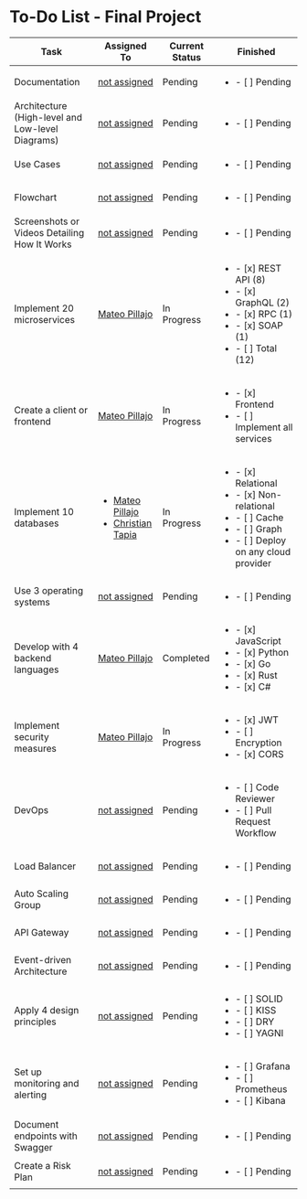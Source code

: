 # To-Do List - Final Project

| Task                               | Assigned To                                                                 | Current Status | Finished                                                                                                                                     |
|------------------------------------|-----------------------------------------------------------------------------|----------------|----------------------------------------------------------------------------------------------------------------------------------------------|
| Documentation      | [not assigned](#)       | Pending        | <ul><li>- [ ] Pending</li></ul>                                                                                                              |
| Architecture (High-level and Low-level Diagrams) | [not assigned](#)    | Pending    | <ul><li>- [ ] Pending</li></ul>                                                                                                              |
| Use Cases                          | [not assigned](#)           | Pending     | <ul><li>- [ ] Pending</li></ul>                                                                                                              |
| Flowchart                          | [not assigned](#)           | Pending   | <ul><li>- [ ] Pending</li></ul>                                                                                                              |
| Screenshots or Videos Detailing How It Works | [not assigned](#)      | Pending    | <ul><li>- [ ] Pending</li></ul>                                                                                                              |
| Implement 20 microservices         | [Mateo Pillajo](https://github.com/Mates182)   | In Progress    | <ul><li>- [x] REST API (8)</li><li>- [x] GraphQL (2)</li><li>- [x] RPC (1)</li><li>- [x] SOAP (1)</li><li>- [ ] Total (12)</li></ul>          |
| Create a client or frontend        | [Mateo Pillajo](https://github.com/Mates182)   | In Progress        | <ul><li>- [x] Frontend</li><li>- [ ] Implement all services</li></ul>                                                                                                              |
| Implement 10 databases             | <ul><li>[Mateo Pillajo](https://github.com/Mates182)</li><li>[Christian Tapia](https://github.com/ChristianRTD)</li></ul> | In Progress      | <ul><li>- [x] Relational</li><li>- [x] Non-relational</li><li>- [ ] Cache</li><li>- [ ] Graph</li><li>- [ ] Deploy on any cloud provider</li></ul> |
| Use 3 operating systems            | [not assigned](#) | Pending        | <ul><li>- [ ] Pending</li></ul>                                                                                                              |
| Develop with 4 backend languages   | [Mateo Pillajo](https://github.com/Mates182)   | Completed      | <ul><li>- [x] JavaScript</li><li>- [x] Python</li><li>- [x] Go</li><li>- [x] Rust</li><li>- [x] C#</li></ul>                                 |
| Implement security measures        | [Mateo Pillajo](https://github.com/Mates182)    | In Progress    | <ul><li>- [x] JWT</li><li>- [ ] Encryption</li><li>- [x] CORS</li></ul>                                                                      |
| DevOps                             | [not assigned](#)                                                          | Pending        | <ul><li>- [ ] Code Reviewer</li><li>- [ ] Pull Request Workflow</li></ul>                                                                    |
| Load Balancer                      | [not assigned](#)                                                          | Pending        | <ul><li>- [ ] Pending</li></ul>                                                                                                              |
| Auto Scaling Group                 | [not assigned](#)                                                          | Pending        | <ul><li>- [ ] Pending</li></ul>                                                                                                              |
| API Gateway                        | [not assigned](#)                                                          | Pending        | <ul><li>- [ ] Pending</li></ul>                                                                                                              |
| Event-driven Architecture          | [not assigned](#)                                                          | Pending        | <ul><li>- [ ] Pending</li></ul>                                                                                                              |
| Apply 4 design principles          | [not assigned](#)                                                          | Pending        | <ul><li>- [ ] SOLID</li><li>- [ ] KISS</li><li>- [ ] DRY</li><li>- [ ] YAGNI</li></ul>                                                       |
| Set up monitoring and alerting     | [not assigned](#)                                                          | Pending        | <ul><li>- [ ] Grafana</li><li>- [ ] Prometheus</li><li>- [ ] Kibana</li></ul>                                                                |
| Document endpoints with Swagger    | [not assigned](#)                                                          | Pending        | <ul><li>- [ ] Pending</li></ul>                                                                                                              |
| Create a Risk Plan                 | [not assigned](#)                                                          | Pending        | <ul><li>- [ ] Pending</li></ul>                                                                                                              |
